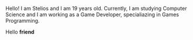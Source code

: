 Hello! I am Stelios and I am 19 years old. Currently, I am studying Computer Science and I am working as a Game Developer, specialiazing in Games Programming.

Hello <b> friend

